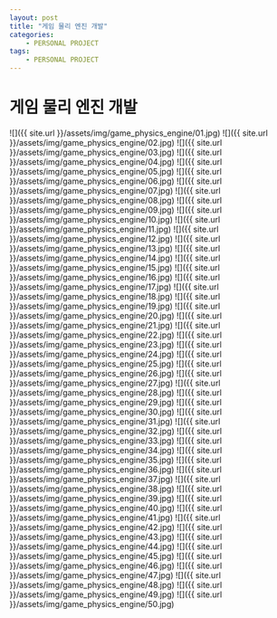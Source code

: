 ```yaml
---
layout: post
title: "게임 물리 엔진 개발"
categories:
    - PERSONAL PROJECT
tags:
    - PERSONAL PROJECT
---
```


# 게임 물리 엔진 개발

![]({{ site.url }}/assets/img/game_physics_engine/01.jpg)
![]({{ site.url }}/assets/img/game_physics_engine/02.jpg)
![]({{ site.url }}/assets/img/game_physics_engine/03.jpg)
![]({{ site.url }}/assets/img/game_physics_engine/04.jpg)
![]({{ site.url }}/assets/img/game_physics_engine/05.jpg)
![]({{ site.url }}/assets/img/game_physics_engine/06.jpg)
![]({{ site.url }}/assets/img/game_physics_engine/07.jpg)
![]({{ site.url }}/assets/img/game_physics_engine/08.jpg)
![]({{ site.url }}/assets/img/game_physics_engine/09.jpg)
![]({{ site.url }}/assets/img/game_physics_engine/10.jpg)
![]({{ site.url }}/assets/img/game_physics_engine/11.jpg)
![]({{ site.url }}/assets/img/game_physics_engine/12.jpg)
![]({{ site.url }}/assets/img/game_physics_engine/13.jpg)
![]({{ site.url }}/assets/img/game_physics_engine/14.jpg)
![]({{ site.url }}/assets/img/game_physics_engine/15.jpg)
![]({{ site.url }}/assets/img/game_physics_engine/16.jpg)
![]({{ site.url }}/assets/img/game_physics_engine/17.jpg)
![]({{ site.url }}/assets/img/game_physics_engine/18.jpg)
![]({{ site.url }}/assets/img/game_physics_engine/19.jpg)
![]({{ site.url }}/assets/img/game_physics_engine/20.jpg)
![]({{ site.url }}/assets/img/game_physics_engine/21.jpg)
![]({{ site.url }}/assets/img/game_physics_engine/22.jpg)
![]({{ site.url }}/assets/img/game_physics_engine/23.jpg)
![]({{ site.url }}/assets/img/game_physics_engine/24.jpg)
![]({{ site.url }}/assets/img/game_physics_engine/25.jpg)
![]({{ site.url }}/assets/img/game_physics_engine/26.jpg)
![]({{ site.url }}/assets/img/game_physics_engine/27.jpg)
![]({{ site.url }}/assets/img/game_physics_engine/28.jpg)
![]({{ site.url }}/assets/img/game_physics_engine/29.jpg)
![]({{ site.url }}/assets/img/game_physics_engine/30.jpg)
![]({{ site.url }}/assets/img/game_physics_engine/31.jpg)
![]({{ site.url }}/assets/img/game_physics_engine/32.jpg)
![]({{ site.url }}/assets/img/game_physics_engine/33.jpg)
![]({{ site.url }}/assets/img/game_physics_engine/34.jpg)
![]({{ site.url }}/assets/img/game_physics_engine/35.jpg)
![]({{ site.url }}/assets/img/game_physics_engine/36.jpg)
![]({{ site.url }}/assets/img/game_physics_engine/37.jpg)
![]({{ site.url }}/assets/img/game_physics_engine/38.jpg)
![]({{ site.url }}/assets/img/game_physics_engine/39.jpg)
![]({{ site.url }}/assets/img/game_physics_engine/40.jpg)
![]({{ site.url }}/assets/img/game_physics_engine/41.jpg)
![]({{ site.url }}/assets/img/game_physics_engine/42.jpg)
![]({{ site.url }}/assets/img/game_physics_engine/43.jpg)
![]({{ site.url }}/assets/img/game_physics_engine/44.jpg)
![]({{ site.url }}/assets/img/game_physics_engine/45.jpg)
![]({{ site.url }}/assets/img/game_physics_engine/46.jpg)
![]({{ site.url }}/assets/img/game_physics_engine/47.jpg)
![]({{ site.url }}/assets/img/game_physics_engine/48.jpg)
![]({{ site.url }}/assets/img/game_physics_engine/49.jpg)
![]({{ site.url }}/assets/img/game_physics_engine/50.jpg)